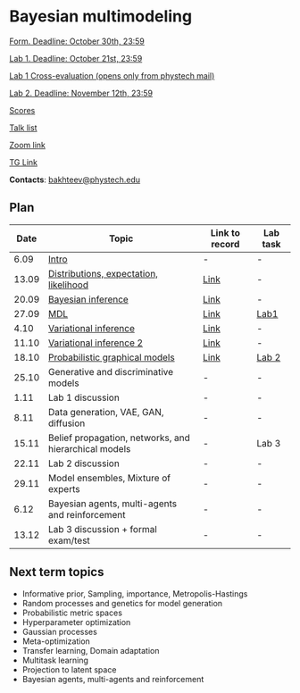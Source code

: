 # Bayesian multimodeling

[Form. Deadline: October 30th, 23:59](https://docs.google.com/forms/d/e/1FAIpQLSdh72uEUkNH7Y6bNdBUj0cHnHmsA-7H10UjIAdzvw0U7SC5lg/viewform?usp=sf_link)

[Lab 1. Deadline: October 21st, 23:59](lab1)

[Lab 1 Cross-evaluation (opens only from phystech mail)](https://disk.yandex.ru/i/0Qsrxbdil-j2Ew)

[Lab 2. Deadline: November 12th, 23:59](lab2)


[Scores](eval.md)

[Talk list](talks.md)

[Zoom link](https://m1p.org/go_zoom2)

[TG Link](https://t.me/+DLmfDBvgk9NiNTFi)

**Contacts**: bakhteev@phystech.edu

## Plan
|Date|Topic|Link to record|Lab task|
| --- | --- | --- | --- |
| 6.09 |  [Intro](slides/slides_0_intro.pdf) | - | - |
| 13.09 |  [Distributions, expectation, likelihood](slides/slides_1_distributions.pdf) | [Link](https://www.youtube.com/watch?v=NzjzoJvSRLw) | - |
| 20.09 |  [Bayesian inference](slides/slides_2_inference.pdf) | [Link](https://www.youtube.com/watch?v=CtpEwFfb9QI) | - |
| 27.09 |  [MDL](slides/slides_3_mdl.pdf) | [Link](https://www.youtube.com/watch?v=nJLGfBJvZzg) | [Lab1](lab1) |
| 4.10 | [Variational inference](slides/slides_4_var1.pdf) | [Link](https://www.youtube.com/watch?v=m0HM6y4zMac) | - |
| 11.10 |  [Variational inference 2](slides/slides_5_var2.pdf) | [Link](https://www.youtube.com/watch?v=BMDV1KkktzA) | - |
| 18.10 | [Probabilistic graphical models](slides/slides_6_graph.pdf) | [Link](https://www.youtube.com/watch?v=cna0ovGvmC0) | [Lab 2](lab2) |
| 25.10 | Generative and discriminative models | - | - |
| 1.11 |  Lab 1 discussion   | - | - |
| 8.11 | Data generation, VAE, GAN, diffusion  | - | - |
| 15.11 |Belief propagation, networks, and hierarchical models  | - | Lab 3 |
| 22.11 |  Lab 2 discussion | - | - |
| 29.11 | Model ensembles, Mixture of experts   | - | - |
| 6.12 |  Bayesian agents, multi-agents and reinforcement | - | - |
| 13.12 | Lab 3 discussion + formal exam/test | - | - |

## Next term topics
* Informative prior, Sampling, importance, Metropolis-Hastings
* Random processes and genetics for model generation
* Probabilistic metric spaces 
* Hyperparameter optimization
* Gaussian processes
* Meta-optimization
* Transfer learning, Domain adaptation
*  Multitask learning
* Projection to latent space
*  Bayesian agents, multi-agents and reinforcement

